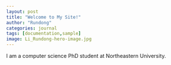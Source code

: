 ```yaml
---
layout: post
title: "Welcome to My Site!"
author: "Rundong"
categories: journal
tags: [documentation,sample]
image: Li_Rundong-hero-image.jpg
---
```


I am a computer science PhD student at Northeastern University. 




